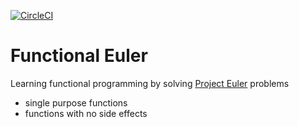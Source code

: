 [![CircleCI](https://circleci.com/gh/lombardo-chcg/functional_euler.svg?style=svg)](https://circleci.com/gh/lombardo-chcg/functional_euler)

# Functional Euler
Learning functional programming by solving [Project Euler](https://projecteuler.net) problems
* single purpose functions
* functions with no side effects
